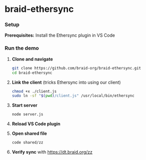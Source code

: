 # braid-ethersync

### Setup

**Prerequisites:** Install the Ethersync plugin in VS Code

### Run the demo

1. **Clone and navigate**
   ```bash
   git clone https://github.com/braid-org/braid-ethersync.git
   cd braid-ethersync
   ```

2. **Link the client** (tricks Ethersync into using our client)
   ```bash
   chmod +x ./client.js
   sudo ln -sf "$(pwd)/client.js" /usr/local/bin/ethersync
   ```

3. **Start server**
   ```bash
   node server.js
   ```

4. **Reload VS Code plugin**

5. **Open shared file**
   ```bash
   code shared/zz
   ```

6. **Verify sync** with https://dt.braid.org/zz
